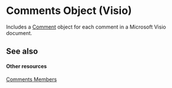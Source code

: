
# Comments Object (Visio)

Includes a [Comment](f028cc03-0ef1-8017-a936-d30d45211864.md) object for each comment in a Microsoft Visio document.


## See also


#### Other resources


[Comments Members](50919c31-583f-2173-548d-9364ca3bb873.md)

